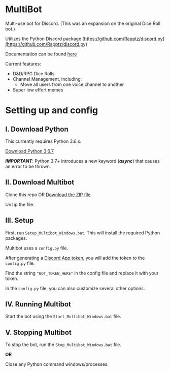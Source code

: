 # MultiBot
Multi-use bot for Discord.
(This was an expansion on the original Dice Roll bot.)

Utilizes the Python Discord package [https://github.com/Rapptz/discord.py](https://github.com/Rapptz/discord.py)

Documentation can be found [here](https://discordpy.readthedocs.io/en/latest/)

Current features:
  - D&D/RPG Dice Rolls
  - Channel Management, including:
    - Move all users from one voice channel to another
  - Super low effort memes


# Setting up and config

## I. Download Python
  This currently requires Python 3.6.x.  

  [Download Python 3.6.7](https://www.python.org/downloads/release/python-367/)

  __*IMPORTANT*__: Python 3.7+ introduces a new keyword (__*async*__) that causes an error to be thrown.

## II. Download Multibot
  Clone this repo OR [Download the ZIP file](https://github.com/tabrett/discord-multi-bot/archive/master.zip).
  
  Unzip the file.

## III. Setup
  First, run `Setup_Multibot_Windows.bat`.  This will install the required Python packages.

  Multibot uses a `config.py` file. 

  After generating a [Discord App token](https://discordapp.com/developers/applications/me), you will add the token to the `config.py` file.

  Find the string `"BOT_TOKEN_HERE"` in the config file and replace it with your token.

  In the `config.py` file, you can also customize several other options.


## IV. Running Multibot
  Start the bot using the `Start_Multibot_Windows.bat` file.

## V. Stopping Multibot
  To stop the bot, run the `Stop_Multibot_Windows.bat` file. 
  
  __OR__ 
  
  Close any Python command windows/processes.

